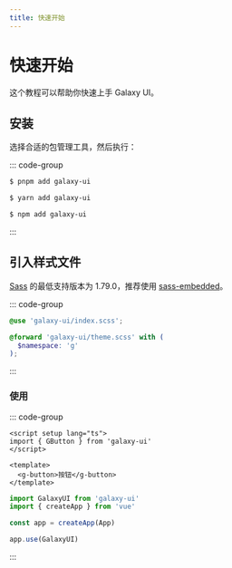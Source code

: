 ```yaml
---
title: 快速开始
---
```


# 快速开始

这个教程可以帮助你快速上手 Galaxy UI。

## 安装

选择合适的包管理工具，然后执行：

::: code-group

```sh [pnpm]
$ pnpm add galaxy-ui
```

```sh [yarn]
$ yarn add galaxy-ui
```

```sh [npm]
$ npm add galaxy-ui
```

:::

## 引入样式文件

[Sass](https://github.com/sass) 的最低支持版本为 1.79.0，推荐使用 [sass-embedded](https://github.com/sass/embedded-host-node)。

::: code-group

```scss [导入主题文件]
@use 'galaxy-ui/index.scss';
```

```scss [修改变量]
@forward 'galaxy-ui/theme.scss' with (
  $namespace: 'g'
);
```

:::

### 使用

::: code-group

```vue [直接使用]
<script setup lang="ts">
import { GButton } from 'galaxy-ui'
</script>

<template>
  <g-button>按钮</g-button>
</template>
```

```ts [全局注册]
import GalaxyUI from 'galaxy-ui'
import { createApp } from 'vue'

const app = createApp(App)

app.use(GalaxyUI)
```

:::

